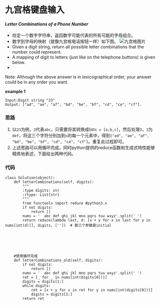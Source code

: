 # 九宫格键盘输入
#### *Letter Combinations of a Phone Number*

* 给定一个数字字符串，返回数字可能代表的所有可能的字母组合。
* 数字到字母的映射（就像九宫格电话按钮一样）如下图。
![九宫格图片](https://github.com/SherlockUnknowEn/leetcode/blob/master/10-19/17.%20Letter%20Combinations%20of%20a%20Phone%20Number(Medium)/img/Telephone.svg.png)
* Given a digit string, return all possible letter combinations that the number could represent.
* A mapping of digit to letters (just like on the telephone buttons) is given below.
* 
Note:
Although the above answer is in lexicographical order, your answer could be in any order you want.

**example 1**
```
Input:Digit string "23"
Output: ["ad", "ae", "af", "bd", "be", "bf", "cd", "ce", "cf"].
```

### 思路
1. 以`23`为例，`2`代表`abc`，只需要将其转换成list`s = [a,b,c]`，然后处理`3`，`3`为`def`，将这三个字符分别加到`s`的每一个元素中，得到`["ad", "ae", "af", "bd", "be", "bf", "cd", "ce", "cf"]`。重复此过程即可。
2. 上述思路可以用循环完成，同时python提供的reduce函数和生成式特性能够精炼地表述，下面给出两种代码。

### 代码
```
class Solution(object):
    def letterCombinations(self, digits):
        """
        :type digits: str
        :rtype: List[str]
        """
        from functools import reduce #python3.x
        if not digits:
            return []
        nums = '  abc def ghi jkl mno pqrs tuv wxyz'.split(' ')
        return reduce(lambda last, d: [x + y for x in last for y in nums[int(d)]], digits, [''])  # 第三个参数是initial



    


	#使用循环完成
	def letterCombinations_old(self, digits):
        if not digits:
            return []
        nums = '  abc def ghi jkl mno pqrs tuv wxyz'.split(' ')
        ret = [_ for _ in nums[int(digits[0])]]
        digits = digits[1:]
        while digits:
            ret = [x + y for x in ret for y in nums[int(digits[0])]]
            digits = digits[1:]
        return ret
```